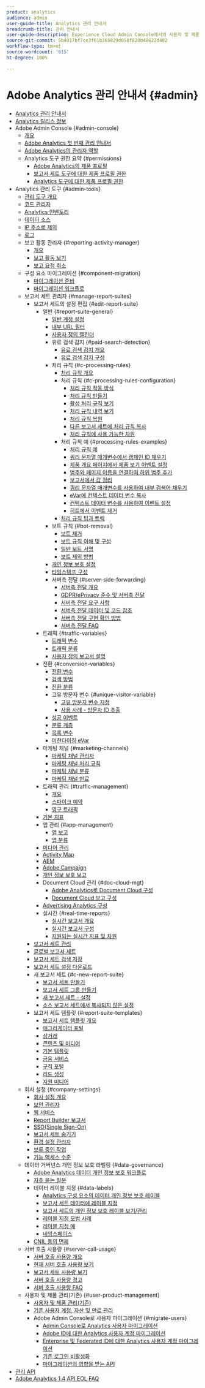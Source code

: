 ```yaml
---
product: analytics
audience: admin
user-guide-title: Analytics 관리 안내서
breadcrumb-title: 관리 안내서
user-guide-description: Experience Cloud Admin Console에서의 사용자 및 제품 관리, 보고서 세트 구성 등과 같은 Analytics 관리 작업에 대해 알아봅니다.
source-git-commit: 5b4017bf7ce3f61b365829d058f820b48622d482
workflow-type: tm+mt
source-wordcount: '615'
ht-degree: 100%

---
```



# Adobe Analytics 관리 안내서 {#admin}

+ [Analytics 관리 안내서](home.md)
+ [Analytics 릴리스 정보](https://experienceleague.adobe.com/docs/analytics/release-notes/latest.html?lang=ko-KR)
+ Adobe Admin Console {#admin-console}
   + [개요](admin-console/home.md)
   + [Adobe Analytics 첫 번째 관리 안내서](admin-console/first-admin-guide.md)
   + [Adobe Analytics의 관리자 역할](admin-console/admin-roles-in-analytics.md)
   + Analytics 도구 권한 요약 {#permissions}
      + [Adobe Analytics의 제품 프로필](admin-console/permissions/product-profile.md)
      + [보고서 세트 도구에 대한 제품 프로필 권한](admin-console/permissions/report-suite-tools.md)
      + [Analytics 도구에 대한 제품 프로필 권한](admin-console/permissions/analytics-tools.md)
+ Analytics 관리 도구 {#admin-tools}
   + [관리 도구 개요](admin/c-admin-tools.md)
   + [코드 관리자](admin/code-manager-admin.md)
   + [Analytics 인벤토리](admin/analytics-inventory.md)
   + [데이터 소스](admin/data-sources.md)
   + [IP 주소로 제외](admin/exclude-ip.md)
   + [로그](admin/logs.md)
   + 보고 활동 관리자 {#reporting-activity-manager}
      + [개요](admin/reporting-activity-manager/reporting-activity-overview.md)
      + [보고 활동 보기](admin//reporting-activity-manager/reporting-activity.md)
      + [보고 요청 취소](admin/reporting-activity-manager/reporting-activity-cancel-requests.md)
   + 구성 요소 마이그레이션 {#component-migration}
      + [마이그레이션 준비](admin/component-migration/prepare-component-migration.md)
      + [마이그레이션 워크플로](admin/component-migration/component-migration.md)
   + 보고서 세트 관리자 {#manage-report-suites}
      + 보고서 세트의 설정 편집 {#edit-report-suite}
         + 일반 {#report-suite-general}
            + [일반 계정 설정](admin/c-manage-report-suites/c-edit-report-suites/general/general-acct-settings-admin.md)
            + [내부 URL 필터](admin/c-manage-report-suites/c-edit-report-suites/general/internal-url-filter-admin.md)
            + [사용자 정의 캘린더](admin/c-manage-report-suites/c-edit-report-suites/general/custom-calendar.md)
            + 유료 검색 감지 {#paid-search-detection}
               + [유료 검색 감지 개요](admin/c-manage-report-suites/c-edit-report-suites/general/paid-search-detection/paid-search-detection.md)
               + [유료 검색 감지 구성](admin/c-manage-report-suites/c-edit-report-suites/general/paid-search-detection/t-paid-search-detection.md)
            + 처리 규칙 {#c-processing-rules}
               + [처리 규칙 개요](admin/c-manage-report-suites/c-edit-report-suites/general/c-processing-rules/processing-rules.md)
               + 처리 규칙 {#c-processing-rules-configuration}
                  + [처리 규칙 작동 방식](admin/c-manage-report-suites/c-edit-report-suites/general/c-processing-rules/c-processing-rules-configuration/processing-rules-about.md)
                  + [처리 규칙 만들기](admin/c-manage-report-suites/c-edit-report-suites/general/c-processing-rules/c-processing-rules-configuration/t-processing-rules.md)
                  + [활성 처리 규칙 보기](admin/c-manage-report-suites/c-edit-report-suites/general/c-processing-rules/c-processing-rules-configuration/t-processing-rules-view.md)
                  + [처리 규칙 내역 보기](admin/c-manage-report-suites/c-edit-report-suites/general/c-processing-rules/c-processing-rules-configuration/t-processing-rule-view-history.md)
                  + [처리 규칙 복원](admin/c-manage-report-suites/c-edit-report-suites/general/c-processing-rules/c-processing-rules-configuration/t-processing-rules-restore.md)
                  + [다른 보고서 세트에 처리 규칙 복사](admin/c-manage-report-suites/c-edit-report-suites/general/c-processing-rules/c-processing-rules-configuration/t-processing-rules-copy-to-rs.md)
                  + [처리 규칙에 사용 가능한 차원](admin/c-manage-report-suites/c-edit-report-suites/general/c-processing-rules/processing-rule-dimensions.md)
               + 처리 규칙 예 {#processing-rules-examples}
                  + [처리 규칙 예](admin/c-manage-report-suites/c-edit-report-suites/general/c-processing-rules/processing-rules-examples/processing-rules-examples.md)
                  + [쿼리 문자열 매개변수에서 캠페인 ID 채우기](admin/c-manage-report-suites/c-edit-report-suites/general/c-processing-rules/processing-rules-examples/processing-rules-populate-campaign-id.md)
                  + [제품 개요 페이지에서 제품 보기 이벤트 설정](admin/c-manage-report-suites/c-edit-report-suites/general/c-processing-rules/processing-rules-examples/setting-the-product-view-event.md)
                  + [범주와 페이지 이름을 연결하여 하위 범주 추가](admin/c-manage-report-suites/c-edit-report-suites/general/c-processing-rules/processing-rules-examples/subcategory-concatenating.md)
                  + [보고서에서 값 정리](admin/c-manage-report-suites/c-edit-report-suites/general/c-processing-rules/processing-rules-examples/clean-up-values-in-a-report.md)
                  + [쿼리 문자열 매개변수를 사용하여 내부 검색어 채우기](admin/c-manage-report-suites/c-edit-report-suites/general/c-processing-rules/processing-rules-examples/processing-rules-populating-internal-search.md)
                  + [eVar에 컨텍스트 데이터 변수 복사](admin/c-manage-report-suites/c-edit-report-suites/general/c-processing-rules/processing-rules-examples/processing-rules-copy-context-data.md)
                  + [컨텍스트 데이터 변수를 사용하여 이벤트 설정](admin/c-manage-report-suites/c-edit-report-suites/general/c-processing-rules/processing-rules-examples/processing-rules-copy-context-data-event.md)
                  + [히트에서 이벤트 제거](admin/c-manage-report-suites/c-edit-report-suites/general/c-processing-rules/processing-rules-examples/processing-rules-remove-event.md)
               + [처리 규칙 팁과 트릭](admin/c-manage-report-suites/c-edit-report-suites/general/c-processing-rules/processing-rules-tips.md)
            + 보트 규칙 {#bot-removal}
               + [보트 제거](admin/c-manage-report-suites/c-edit-report-suites/general/bot-removal/bot-removal.md)
               + [보트 규칙 이해 및 구성](admin/c-manage-report-suites/c-edit-report-suites/general/bot-removal/bot-rules.md)
               + [일반 보트 서명](admin/c-manage-report-suites/c-edit-report-suites/general/bot-removal/bot-signatures.md)
               + [보트 제외 방법](admin/c-manage-report-suites/c-edit-report-suites/general/bot-removal/bot-exclusion-methods.md)
            + [개인 정보 보호 설정](admin/c-manage-report-suites/c-edit-report-suites/general/privacy-settings.md)
            + [타임스탬프 구성](admin/c-manage-report-suites/c-edit-report-suites/general/timestamp-optional.md)
            + 서버측 전달 {#server-side-forwarding}
               + [서버측 전달 개요](admin/c-manage-report-suites/c-edit-report-suites/general/c-server-side-forwarding/ssf.md)
               + [GDPR/ePrivacy 준수 및 서버측 전달](admin/c-manage-report-suites/c-edit-report-suites/general/c-server-side-forwarding/ssf-gdpr.md)
               + [서버측 전달 요구 사항](admin/c-manage-report-suites/c-edit-report-suites/general/c-server-side-forwarding/ssf-requirements.md)
               + [서버측 전달 데이터 및 코드 참조](admin/c-manage-report-suites/c-edit-report-suites/general/c-server-side-forwarding/ssf-reference.md)
               + [서버측 전달 구현 확인 방법](admin/c-manage-report-suites/c-edit-report-suites/general/c-server-side-forwarding/ssf-verify.md)
               + [서버측 전달 FAQ](admin/c-manage-report-suites/c-edit-report-suites/general/c-server-side-forwarding/ssf-faq.md)
         + 트래픽 {#traffic-variables}
            + [트래픽 변수](admin/c-manage-report-suites/c-edit-report-suites/c-traffic-variables/traffic-var.md)
            + [트래픽 분류](admin/c-manage-report-suites/c-edit-report-suites/c-traffic-variables/traffic-classifications.md)
            + [사용자 정의 보고서 설명](admin/c-manage-report-suites/c-edit-report-suites/c-traffic-variables/custom-desc-admin.md)
         + 전환 {#conversion-variables}
            + [전환 변수](admin/c-manage-report-suites/c-edit-report-suites/conversion-var-admin/conversion-var-admin.md)
            + [검색 방법](admin/c-manage-report-suites/c-edit-report-suites/conversion-var-admin/finding-methods.md)
            + [전환 분류](admin/c-manage-report-suites/c-edit-report-suites/conversion-var-admin/conversion-classifications.md)
            + 고유 방문자 변수 {#unique-visitor-variable}
               + [고유 방문자 변수 지정](admin/c-manage-report-suites/c-edit-report-suites/conversion-var-admin/unique-visitor-variable-admin/t-unique-visitor-variable.md)
               + [사용 사례 - 방문자 ID 추출](admin/c-manage-report-suites/c-edit-report-suites/conversion-var-admin/unique-visitor-variable-admin/extract-visitorids-usecase.md)
            + [성공 이벤트](admin/c-manage-report-suites/c-edit-report-suites/conversion-var-admin/c-success-events/success-event.md)
            + [분류 계층](admin/c-manage-report-suites/c-edit-report-suites/conversion-var-admin/classification-hierarchies.md)
            + [목록 변수](admin/c-manage-report-suites/c-edit-report-suites/conversion-var-admin/list-var-admin.md)
            + [머천다이징 eVar](admin/c-manage-report-suites/c-edit-report-suites/conversion-var-admin/merchandising-evars.md)
         + 마케팅 채널 {#marketing-channels}
            + [마케팅 채널 관리자](admin/c-manage-report-suites/c-edit-report-suites/marketing-channels/c-channels.md)
            + [마케팅 채널 처리 규칙](admin/c-manage-report-suites/c-edit-report-suites/marketing-channels/c-rules.md)
            + [마케팅 채널 분류](admin/c-manage-report-suites/c-edit-report-suites/marketing-channels/classifications-mchannel.md)
            + [마케팅 채널 만료](admin/c-manage-report-suites/c-edit-report-suites/marketing-channels/visitor-engagement.md)
         + 트래픽 관리 {#traffic-management}
            + [개요](admin/c-manage-report-suites/c-edit-report-suites/c-traffic-management/traffic-management.md)
            + [스파이크 예약](admin/c-manage-report-suites/c-edit-report-suites/c-traffic-management/t-traffic-schedule-spike.md)
            + [영구 트래픽](admin/c-manage-report-suites/c-edit-report-suites/c-traffic-management/t-traffic-permanent.md)
         + [기본 지표](admin/c-manage-report-suites/c-edit-report-suites/default-metrics.md)
         + 앱 관리 {#app-management}
            + [앱 보고](admin/c-manage-report-suites/c-edit-report-suites/app-reporting.md)
            + [앱 분류](admin/c-manage-report-suites/c-edit-report-suites/app-classifications.md)
         + [미디어 관리](admin/c-manage-report-suites/c-edit-report-suites/media-management.md)
         + [Activity Map](admin/c-manage-report-suites/c-edit-report-suites/activity-map.md)
         + [AEM](admin/c-manage-report-suites/c-edit-report-suites/adobe-experience-manager.md)
         + [Adobe Campaign](admin/c-manage-report-suites/c-edit-report-suites/adobe-campaign.md)
         + [개인 정보 보호 보고](admin/c-manage-report-suites/c-edit-report-suites/privacy-reporting.md)
         + Document Cloud 관리 {#doc-cloud-mgt}
            + [Adobe Analytics로 Document Cloud 구성](admin/c-manage-report-suites/c-edit-report-suites/document-cloud-mgt.md)
            + [Document Cloud 보고 구성](admin/c-manage-report-suites/c-edit-report-suites/document-cloud-config.md)
         + [Advertising Analytics 구성](admin/c-manage-report-suites/c-edit-report-suites/advertising-analytics-config.md)
         + 실시간 {#real-time-reports}
            + [실시간 보고서 개요](admin/c-manage-report-suites/c-edit-report-suites/realtime/realtime.md)
            + [실시간 보고서 구성](admin/c-manage-report-suites/c-edit-report-suites/realtime/t-realtime-admin.md)
            + [지원되는 실시간 지표 및 차원](admin/c-manage-report-suites/c-edit-report-suites/realtime/realtime-metrics.md)
      + [보고서 세트 관리](admin/c-manage-report-suites/report-suites-admin.md)
      + [글로벌 보고서 세트](admin/c-manage-report-suites/rollup-report-suite.md)
      + [보고서 세트 검색 저장](admin/c-manage-report-suites/t-report-suite-saved-search.md)
      + [보고서 세트 설정 다운로드](admin/c-manage-report-suites/t-download-rs-settings.md)
      + 새 보고서 세트 {#c-new-report-suite}
         + [보고서 세트 만들기](admin/c-manage-report-suites/c-new-report-suite/t-create-a-report-suite.md)
         + [보고서 세트 그룹 만들기](admin/c-manage-report-suites/c-new-report-suite/t-create-rs-group.md)
         + [새 보고서 세트 - 설정](admin/c-manage-report-suites/c-new-report-suite/new-report-suite.md)
         + [소스 보고서 세트에서 복사되지 않은 설정](admin/c-manage-report-suites/c-new-report-suite/settings-not-copied-from-rs.md)
      + 보고서 세트 템플릿 {#report-suite-templates}
         + [보고서 세트 템플릿 개요](admin/c-manage-report-suites/c-report-suite-templates/report-suite-templates.md)
         + [애그리게이터 포털](admin/c-manage-report-suites/c-report-suite-templates/aggregator-portal.md)
         + [상거래](admin/c-manage-report-suites/c-report-suite-templates/commerce-admin.md)
         + [콘텐츠 및 미디어](admin/c-manage-report-suites/c-report-suite-templates/content-media.md)
         + [기본 템플릿](admin/c-manage-report-suites/c-report-suite-templates/default-rs-template.md)
         + [금융 서비스](admin/c-manage-report-suites/c-report-suite-templates/financial-services.md)
         + [구직 포털](admin/c-manage-report-suites/c-report-suite-templates/job-portal.md)
         + [리드 생성](admin/c-manage-report-suites/c-report-suite-templates/lead-generation.md)
         + [지원 미디어](admin/c-manage-report-suites/c-report-suite-templates/support-media.md)
   + 회사 설정 {#company-settings}
      + [회사 설정 개요](admin/company/c-company-settings.md)
      + [보안 관리자](admin/company/security-manager.md)
      + [웹 서비스](admin/company/web-services-admin.md)
      + [Report Builder 보고서](admin/company/report-builder-reports-admin.md)
      + [SSO(Single Sign-On)](admin/company/single-signon-admin.md)
      + [보고서 세트 숨기기](admin/company/c-hide-report-suites.md)
      + [환경 설정 관리자](admin/company/preferences-manager.md)
      + [보류 중인 작업](admin/company/pending-actions-admin.md)
      + [기능 액세스 수준](admin/company/feature-access-levels.md)
   + 데이터 거버넌스 개인 정보 보호 라벨링 {#data-governance}
      + [Adobe Analytics 데이터 개인 정보 보호 워크플로](admin/c-data-governance/an-gdpr-workflow.md)
      + [자주 묻는 질문](admin/c-data-governance/gdpr-faq.md)
      + 데이터 레이블 지정 {#data-labels}
         + [Analytics 구성 요소의 데이터 개인 정보 보호 레이블](admin/c-data-governance/data-labeling/gdpr-labels.md)
         + [보고서 세트 데이터에 레이블 지정](admin/c-data-governance/data-labeling/gdpr-setup-reportsuite.md)
         + [보고서 세트의 개인 정보 보호 레이블 보기/관리](admin/c-data-governance/data-labeling/gdpr-view-settings.md)
         + [레이블 지정 모범 사례](admin/c-data-governance/data-labeling/gdpr-analytics-ids.md)
         + [레이블 지정 예](admin/c-data-governance/data-labeling/gdpr-labeling-example.md)
         + [네임스페이스](admin/c-data-governance/data-labeling/gdpr-namespaces.md)
      + [CNIL 동의 면제](admin/c-data-governance/cnil-consent-exemption.md)
   + 서버 호출 사용량 {#server-call-usage}
      + [서버 호출 사용량 개요](admin/c-server-call-usage/overage-overview.md)
      + [현재 서버 호출 사용량 보기](admin/c-server-call-usage/server-call-usage-dashboard.md)
      + [보고서 세트 사용량 보기](admin/c-server-call-usage/report-suite-usage.md)
      + [서버 호출 사용량 경고](admin/c-server-call-usage/scu-alerts.md)
      + [서버 호출 사용량 FAQ](admin/c-server-call-usage/overage-faq.md)
   + 사용자 및 제품 관리(기존) {#user-product-management}
      + [사용자 및 제품 관리(기존)](admin/user-management2/user-management.md)
      + [기존 사용자 계정, 자산 및 만료 관리](admin/user-management2/users-assets.md)
      + Adobe Admin Console로 사용자 마이그레이션 {#migrate-users}
         + [Admin Console로 Analytics 사용자 마이그레이션](admin/user-management2/user-migration/c-migration-tool.md)
         + [Adobe ID에 대한 Analytics 사용자 계정 마이그레이션](admin/user-management2/user-migration/t-migrate-users.md)
         + [Enterprise 및 Federated ID에 대한 Analytics 사용자 계정 마이그레이션](admin/user-management2/user-migration/migrate-enterprise.md)
         + [기존 로그인 비활성화](admin/user-management2/user-migration/t-disable-legacy-login.md)
         + [마이그레이션의 영향을 받는 API](admin/user-management2/user-migration/developer.md)
+ [관리 API](c-admin-api/c-admin-api.md)
+ [Adobe Analytics 1.4 API EOL FAQ](c-admin-api/c-admin-14-api-eol.md)

